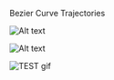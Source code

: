 
Bezier Curve Trajectories

![Alt text](https://github.com/Ethress/Small-Adventures/C++/Bezier-Curve-Trajectories/Images/Gif-Trajectory.gif)

![Alt text]([https://github.com/Ethress/Small-Adventures/C++/Bezier-Curve-Trajectories/Images/Gif-Trajectory.gif](https://github.com/Ethress/Small-Adventures/blob/main/C%2B%2B/Bezier%20Curve%20Trajectories/Images/Gif%20Trajectory.gif))

![TEST gif](https://github.com/Ethress/Small-Adventures/C++/Bezier-Curve-Trajectories/Images/Gif-Trajectory.gif?raw=true)

